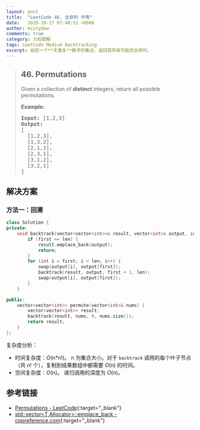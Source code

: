 ```yaml
---
layout: post
title:  "LeetCode 46. 全排列 中等"
date:   2020-10-17 07:48:52 +0800
author: mistydew
comments: true
category: 力扣题解
tags: LeetCode Medium Backtracking
excerpt: 给定一个**无重复**数字的集合，返回其所有可能的全排列。
---
```

> ## 46. Permutations
> 
> Given a collection of **distinct** integers, return all possible permutations.
> 
> **Example:**
> 
> <pre>
> <strong>Input:</strong> [1,2,3]
> <strong>Output:</strong>
> [
>   [1,2,3],
>   [1,3,2],
>   [2,1,3],
>   [2,3,1],
>   [3,1,2],
>   [3,2,1]
> ]
> </pre>

## 解决方案

### 方法一：回溯

```cpp
class Solution {
private:
    void backtrack(vector<vector<int>>& result, vector<int>& output, int first, int len) {
        if (first == len) {
            result.emplace_back(output);
            return;
        }
        for (int i = first; i < len; i++) {
            swap(output[i], output[first]);
            backtrack(result, output, first + 1, len);
            swap(output[i], output[first]);
        }
    }

public:
    vector<vector<int>> permute(vector<int>& nums) {
        vector<vector<int>> result;
        backtrack(result, nums, 0, nums.size());
        return result;
    }
};
```

复杂度分析：
* 时间复杂度：*O*(n\*n!)。
  n 为集合大小。对于 `backtrack` 调用的每个叶子节点（共 n! 个），复制到结果数组中都需要 *O*(n) 的时间。
* 空间复杂度：*O*(n)。
  递归调用的深度为 *O*(n)。

## 参考链接

* [Permutations - LeetCode](https://leetcode.com/problems/permutations/){:target="_blank"}
* [std::vector<T,Allocator>::emplace_back - cppreference.com](https://en.cppreference.com/w/cpp/container/vector/emplace_back){:target="_blank"}
